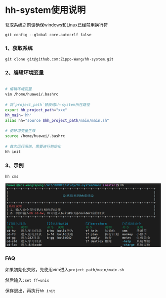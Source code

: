 # hh-system使用说明

获取系统之前请确保windows和Linux已经禁用换行符
```git
git config --global core.autocrlf false
```

### 1、获取系统
```git
git clone git@github.com:Zippo-Wang/hh-system.git
```
### 2、编辑环境变量
```bash

# 编辑环境变量
vim /home/huawei/.bashrc

# 将`project_path`替换成hh-system所在路径
export hh_project_path="xxx"
hh_main='hh'
alias hh="source $hh_project_path/main/main.sh"

# 使环境变量生效
source /home/huawei/.bashrc

# 首次运行系统，需要进行初始化
hh init
```

### 3、示例
```bash
hh cms
```
![img.png](img.png)

### FAQ
如果初始化失败，先使用vim进入`project_path/main/main.sh`

然后输入`:set ff=unix`

保存退出，再执行`hh init`
